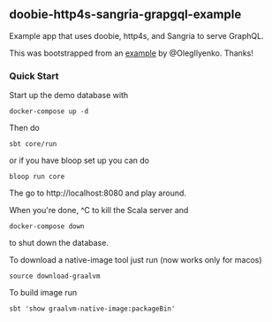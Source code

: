 ## doobie-http4s-sangria-grapgql-example

Example app that uses doobie, http4s, and Sangria to serve GraphQL.

This was bootstrapped from an [example](https://github.com/OlegIlyenko/sangria-http4s-graalvm-example) by @OlegIlyenko. Thanks!

### Quick Start

Start up the demo database with

    docker-compose up -d

Then do

    sbt core/run

or if you have bloop set up you can do

    bloop run core

The go to http://localhost:8080 and play around.

When you're done, ^C to kill the Scala server and

    docker-compose down

to shut down the database.

To download a native-image tool just run (now works only for macos)

    source download-graalvm

To build image run

    sbt 'show graalvm-native-image:packageBin'
   
   
